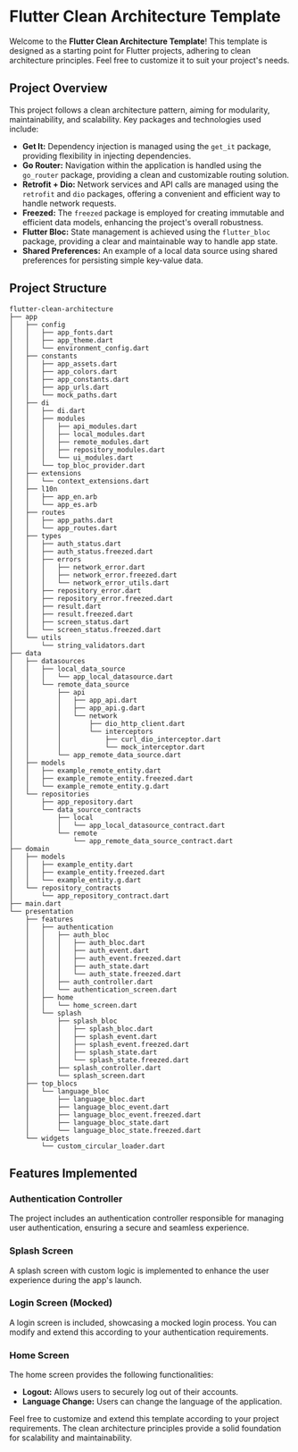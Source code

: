 # Flutter Clean Architecture Template

Welcome to the **Flutter Clean Architecture Template**! This template is designed as a starting point for Flutter projects, adhering to clean architecture principles. Feel free to customize it to suit your project's needs.

## Project Overview

This project follows a clean architecture pattern, aiming for modularity, maintainability, and scalability. Key packages and technologies used include:

- **Get It:** Dependency injection is managed using the `get_it` package, providing flexibility in injecting dependencies.
- **Go Router:** Navigation within the application is handled using the `go_router` package, providing a clean and customizable routing solution.
- **Retrofit + Dio:** Network services and API calls are managed using the `retrofit` and `dio` packages, offering a convenient and efficient way to handle network requests.
- **Freezed:** The `freezed` package is employed for creating immutable and efficient data models, enhancing the project's overall robustness.
- **Flutter Bloc:** State management is achieved using the `flutter_bloc` package, providing a clear and maintainable way to handle app state.
- **Shared Preferences:** An example of a local data source using shared preferences for persisting simple key-value data.

## Project Structure

```plaintext
flutter-clean-architecture
├── app
│   ├── config
│   │   ├── app_fonts.dart
│   │   ├── app_theme.dart
│   │   └── environment_config.dart
│   ├── constants
│   │   ├── app_assets.dart
│   │   ├── app_colors.dart
│   │   ├── app_constants.dart
│   │   ├── app_urls.dart
│   │   └── mock_paths.dart
│   ├── di
│   │   ├── di.dart
│   │   ├── modules
│   │   │   ├── api_modules.dart
│   │   │   ├── local_modules.dart
│   │   │   ├── remote_modules.dart
│   │   │   ├── repository_modules.dart
│   │   │   └── ui_modules.dart
│   │   └── top_bloc_provider.dart
│   ├── extensions
│   │   └── context_extensions.dart
│   ├── l10n
│   │   ├── app_en.arb
│   │   └── app_es.arb
│   ├── routes
│   │   ├── app_paths.dart
│   │   └── app_routes.dart
│   ├── types
│   │   ├── auth_status.dart
│   │   ├── auth_status.freezed.dart
│   │   ├── errors
│   │   │   ├── network_error.dart
│   │   │   ├── network_error.freezed.dart
│   │   │   └── network_error_utils.dart
│   │   ├── repository_error.dart
│   │   ├── repository_error.freezed.dart
│   │   ├── result.dart
│   │   ├── result.freezed.dart
│   │   ├── screen_status.dart
│   │   └── screen_status.freezed.dart
│   └── utils
│       └── string_validators.dart
├── data
│   ├── datasources
│   │   ├── local_data_source
│   │   │   └── app_local_datasource.dart
│   │   └── remote_data_source
│   │       ├── api
│   │       │   ├── app_api.dart
│   │       │   ├── app_api.g.dart
│   │       │   └── network
│   │       │       ├── dio_http_client.dart
│   │       │       └── interceptors
│   │       │           ├── curl_dio_interceptor.dart
│   │       │           └── mock_interceptor.dart
│   │       └── app_remote_data_source.dart
│   ├── models
│   │   ├── example_remote_entity.dart
│   │   ├── example_remote_entity.freezed.dart
│   │   └── example_remote_entity.g.dart
│   └── repositories
│       ├── app_repository.dart
│       └── data_source_contracts
│           ├── local
│           │   └── app_local_datasource_contract.dart
│           └── remote
│               └── app_remote_data_source_contract.dart
├── domain
│   ├── models
│   │   ├── example_entity.dart
│   │   ├── example_entity.freezed.dart
│   │   └── example_entity.g.dart
│   └── repository_contracts
│       └── app_repository_contract.dart
├── main.dart
└── presentation
    ├── features
    │   ├── authentication
    │   │   ├── auth_bloc
    │   │   │   ├── auth_bloc.dart
    │   │   │   ├── auth_event.dart
    │   │   │   ├── auth_event.freezed.dart
    │   │   │   ├── auth_state.dart
    │   │   │   └── auth_state.freezed.dart
    │   │   ├── auth_controller.dart
    │   │   └── authentication_screen.dart
    │   ├── home
    │   │   └── home_screen.dart
    │   └── splash
    │       ├── splash_bloc
    │       │   ├── splash_bloc.dart
    │       │   ├── splash_event.dart
    │       │   ├── splash_event.freezed.dart
    │       │   ├── splash_state.dart
    │       │   └── splash_state.freezed.dart
    │       ├── splash_controller.dart
    │       └── splash_screen.dart
    ├── top_blocs
    │   └── language_bloc
    │       ├── language_bloc.dart
    │       ├── language_bloc_event.dart
    │       ├── language_bloc_event.freezed.dart
    │       ├── language_bloc_state.dart
    │       └── language_bloc_state.freezed.dart
    └── widgets
        └── custom_circular_loader.dart

```

## Features Implemented

### Authentication Controller
The project includes an authentication controller responsible for managing user authentication, ensuring a secure and seamless experience.

### Splash Screen
A splash screen with custom logic is implemented to enhance the user experience during the app's launch.

### Login Screen (Mocked)
A login screen is included, showcasing a mocked login process. You can modify and extend this according to your authentication requirements.

### Home Screen
The home screen provides the following functionalities:

- **Logout:** Allows users to securely log out of their accounts.
- **Language Change:** Users can change the language of the application.



Feel free to customize and extend this template according to your project requirements. The clean architecture principles provide a solid foundation for scalability and maintainability.
